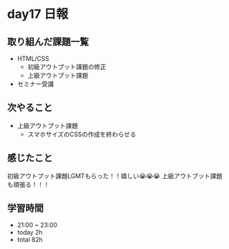 # day17 日報
## 取り組んだ課題一覧
- HTML/CSS
  - 初級アウトプット課題の修正
  - 上級アウトプット課題
- セミナー受講

## 次やること
- 上級アウトプット課題
  - スマホサイズのCSSの作成を終わらせる

## 感じたこと
初級アウトプット課題LGMTもらった！！嬉しい😭😭😭
上級アウトプット課題も頑張る！！！

## 学習時間
- 21:00 ~ 23:00
- today 2h
- total 82h
